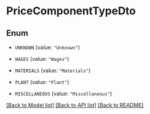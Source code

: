 # PriceComponentTypeDto

## Enum


* `UNKNOWN` (value: `"Unknown"`)

* `WAGES` (value: `"Wages"`)

* `MATERIALS` (value: `"Materials"`)

* `PLANT` (value: `"Plant"`)

* `MISCELLANEOUS` (value: `"Miscellaneous"`)


[[Back to Model list]](../README.md#documentation-for-models) [[Back to API list]](../README.md#documentation-for-api-endpoints) [[Back to README]](../README.md)


